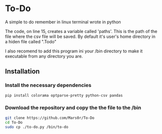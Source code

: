 # To-Do
A simple to do remember in linux terminal wrote in python

The code, on line 15, creates a variable called 'paths'. This is the path of the file where the csv file will be saved. By default it's user's home directory in a hiden file called ".Todo"

I also recomend to add this program ini your /bin directory to make it executable from any directory you are.

## Installation
### Install the necessary dependencies
```bash
pip install colorama optparse-pretty python-csv pandas
```
### Download the repository and copy the the file to the /bin
```bash
git clone https://github.com/Mars0r/To-Do
cd To-Do
sudo cp ./to-do.py /bin/to-do
```
